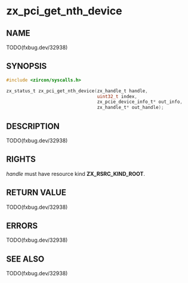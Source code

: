 # zx_pci_get_nth_device

## NAME

<!-- Contents of this heading updated by update-docs-from-fidl, do not edit. -->

TODO(fxbug.dev/32938)

## SYNOPSIS

<!-- Contents of this heading updated by update-docs-from-fidl, do not edit. -->

```c
#include <zircon/syscalls.h>

zx_status_t zx_pci_get_nth_device(zx_handle_t handle,
                                  uint32_t index,
                                  zx_pcie_device_info_t* out_info,
                                  zx_handle_t* out_handle);
```

## DESCRIPTION

TODO(fxbug.dev/32938)

## RIGHTS

<!-- Contents of this heading updated by update-docs-from-fidl, do not edit. -->

*handle* must have resource kind **ZX_RSRC_KIND_ROOT**.

## RETURN VALUE

TODO(fxbug.dev/32938)

## ERRORS

TODO(fxbug.dev/32938)

## SEE ALSO


TODO(fxbug.dev/32938)
